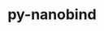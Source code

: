 ---
title: "py-nanobind"
layout: cache
categories: [package, develop]
meta: {"compilers": ["gcc@13.2.0"], "num_specs": 3, "num_specs_by_stack": {"ml-linux-x86_64-rocm": 3, "root": 3}, "oss": ["ubuntu24.04"], "platforms": ["linux"], "stacks": ["ml-linux-x86_64-rocm", "root"], "targets": ["x86_64_v3"], "versions": ["2.8.0"]}
spec_details: [{"compiler": "gcc@13.2.0", "hash": "66zzeqf4cekfyw4nmzakmt3525gm2mrr", "os": "ubuntu24.04", "platform": "linux", "size": "-", "stacks": ["ml-linux-x86_64-rocm", "root"], "target": "x86_64_v3", "variants": ["build_system=python_pip", "commit=0e7aa61a75052034453cd2b906a79fe222792697"], "versions": ["2.8.0"]}, {"compiler": "gcc@13.2.0", "hash": "6z2uu6akcrtjv7zbzy2f7ripbgv2nwje", "os": "ubuntu24.04", "platform": "linux", "size": "-", "stacks": ["ml-linux-x86_64-rocm", "root"], "target": "x86_64_v3", "variants": ["build_system=python_pip", "commit=0e7aa61a75052034453cd2b906a79fe222792697"], "versions": ["2.8.0"]}, {"compiler": "gcc@13.2.0", "hash": "s2rnsxitrljdti2q2265gt6bvhnfljo5", "os": "ubuntu24.04", "platform": "linux", "size": "-", "stacks": ["ml-linux-x86_64-rocm", "root"], "target": "x86_64_v3", "variants": ["build_system=python_pip", "commit=0e7aa61a75052034453cd2b906a79fe222792697"], "versions": ["2.8.0"]}]
---